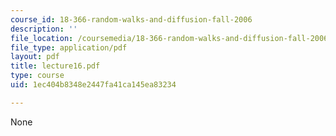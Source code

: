```yaml
---
course_id: 18-366-random-walks-and-diffusion-fall-2006
description: ''
file_location: /coursemedia/18-366-random-walks-and-diffusion-fall-2006/1ec404b8348e2447fa41ca145ea83234_lecture16.pdf
file_type: application/pdf
layout: pdf
title: lecture16.pdf
type: course
uid: 1ec404b8348e2447fa41ca145ea83234

---
```

None